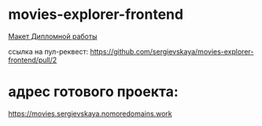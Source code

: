 # movies-explorer-frontend

[Макет Дипломной работы](https://disk.yandex.ru/d/xsme8ZAaD6m71Q)

ссылка на пул-реквест: 
https://github.com/sergievskaya/movies-explorer-frontend/pull/2

# адрес готового проекта:
https://movies.sergievskaya.nomoredomains.work

